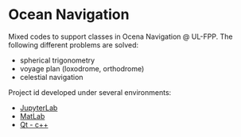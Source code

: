 # Ocean Navigation

Mixed codes to support classes in Ocena Navigation @ UL-FPP. The following different problems are solved:

<ul>
  <li>spherical trigonometry</li>
  <li>voyage plan (loxodrome, orthodrome)</li>
  <li>celestial navigation</li>
</ul>

Project id developed under several environments:

<ul>
  <li><a href="https://www.jupyter.org/">JupyterLab</a></li>
  <li><a href="https://www.mathworks.com/products/matlab.html">MatLab</a></li>
  <li><a href="https://www.qt.io/">Qt - c++</a></li>
</ul> 
